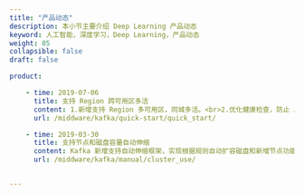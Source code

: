 ```yaml
---
title: "产品动态"
description: 本小节主要介绍 Deep Learning 产品动态
keyword: 人工智能，深度学习，Deep Learning，产品动态
weight: 05
collapsible: false
draft: false

product:

    - time: 2019-07-06
      title: 支持 Region 跨可用区多活
      content: 1.新增支持 Region 多可用区，同城多活。<br>2.优化健康检查，防止 JVM 假阴性。<br>3.加强集群操作稳定性。<br>4.关闭 OpenSSH 服务提高安全性。<br>5.优化数据清理参数，节省硬盘空间。<br>6.最大文件打开数 Max Open Files 增加到 500000。<br>7.开启 JVM Heap Dump 及新增日志文件查看器以更高效定位问题。
      url: /middware/kafka/quick-start/quick_start/

    - time: 2019-03-30
      title: 支持节点和磁盘容量自动伸缩
      content: Kafka 新增支持自动伸缩框架，实现根据规则自动扩容磁盘和新增节点功能。
      url: /middware/kafka/manual/cluster_use/


---
```


